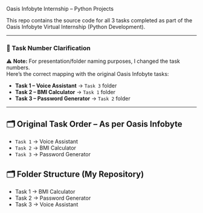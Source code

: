 Oasis Infobyte Internship – Python Projects

This repo contains the source code for all 3 tasks completed as part of the Oasis Infobyte Virtual Internship (Python Development).

---

### 📝 Task Number Clarification

⚠️ **Note:** For presentation/folder naming purposes, I changed the task numbers.  
Here’s the correct mapping with the original Oasis Infobyte tasks:

- **Task 1 – Voice Assistant** → `Task 3` folder  
- **Task 2 – BMI Calculator** → `Task 1` folder  
- **Task 3 – Password Generator** → `Task 2` folder

---

## 🗂 Original Task Order – As per Oasis Infobyte
- `Task 1` → Voice Assistant  
- `Task 2` →  BMI Calculator 
- `Task 3` → Password Generator

## 🗂 Folder Structure (My Repository)

- Task 1 → BMI Calculator  
- Task 2 → Password Generator  
- Task 3 → Voice Assistant
